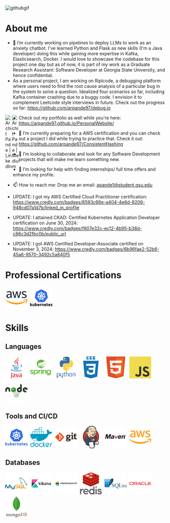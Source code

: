 ![githubgif](https://github.com/arpande97/arpande97/assets/62608663/096d2ca0-10d7-465c-8b21-4f751848a7c2)
# About me


- 🔭 I’m currently working on pipelines to deploy LLMs to work as an anxiety chatbot. I've learned Python and Flask as new skills (I'm a Java developer) doing this while gaining more expertise in Kafka, Elasticsearch, Docker. I would love to showcase the codebase for this project one day but as of now, it is part of my work as a Graduate Research Assistant: Software Developer at Georgia State University, and hence confidential.
- As a personal project, I am working on Riplcode, a debugging platform where users need to find the root cause analysis of a particular bug in the system to solve a question. Idealized four scenarios so far, including Kafka container crashing due to a buggy code. I envision it to complement Leetcode style interviews in future. Check out the progress so far: https://github.com/arpande97/debug.io


<a href="https://www.linkedin.com/in/architpande/"><img align="left" src="https://raw.githubusercontent.com/yushi1007/yushi1007/main/images/linkedin.svg" alt="Archit Pande | LinkedIn" width="21px"/></a>

<a href="https://architpande888.medium.com/"><img align="left" src="https://raw.githubusercontent.com/yushi1007/yushi1007/main/images/medium.svg" alt="Archit Pande | Medium" width="21px"/></a>

- Check out my portfolio as well while you're here: https://arpande97.github.io/PersonalWebsite/
- 🌱 I’m currently preparing for a AWS certification and you can check out a project I did while trying to practice that. Check it out: https://github.com/arpande97/ConsistentHashing
- 👯 I’m looking to collaborate and look for any Software Development projects that will make me learn something new.
- 🤔 I’m looking for help with finding internships/ full time offers and enhance my profile.
- 📫 How to reach me: Drop me an email: apande1@student.gsu.edu

- UPDATE: I got my AWS Certified Cloud Practitioner certification: https://www.credly.com/badges/8593c66e-a404-4e6d-9206-948cd07a1d7b/linked_in_profile
- UPDATE: I attained CKAD: Certified Kubernetes Application Developer certification on June 30, 2024: https://www.credly.com/badges/f807e32c-ec12-4b95-b38d-c86c3d2fbc0b/public_url
- UPDATE: I got AWS Certified Developer-Associate certified on November 3, 2024: https://www.credly.com/badges/6b96fae2-52b6-45a6-9570-3492c5a840f5







# Professional Certifications
<img src="https://github.com/devicons/devicon/blob/master/icons/amazonwebservices/amazonwebservices-original-wordmark.svg" title="AWS" alt="AWS" width="70" height="70"/>&nbsp;
<img src="https://github.com/devicons/devicon/blob/master/icons/kubernetes/kubernetes-original-wordmark.svg" title="AWS" alt="AWS" width="70" height="70"/>&nbsp;


# Skills

## Languages
<div>
  <img src="https://github.com/devicons/devicon/blob/master/icons/java/java-original-wordmark.svg" title="Java" alt="Java" width="70" height="70"/>&nbsp;
  <img src="https://github.com/devicons/devicon/blob/master/icons/spring/spring-original-wordmark.svg" title="Spring" alt="Spring" width="70" height="70"/>&nbsp;
  <img src="https://github.com/devicons/devicon/blob/master/icons/python/python-original-wordmark.svg" title="Python" alt="Python" width="70" height="70"/>&nbsp;
  <img src="https://github.com/devicons/devicon/blob/master/icons/css3/css3-plain-wordmark.svg"  title="CSS3" alt="CSS" width="70" height="70"/>&nbsp;
  <img src="https://github.com/devicons/devicon/blob/master/icons/html5/html5-original.svg" title="HTML5" alt="HTML" width="70" height="70"/>&nbsp;
  <img src="https://github.com/devicons/devicon/blob/master/icons/javascript/javascript-original.svg" title="JavaScript" alt="JavaScript" width="70" height="70"/>&nbsp;
  <img src="https://github.com/devicons/devicon/blob/master/icons/nodejs/nodejs-original-wordmark.svg" title="NodeJS" alt="NodeJS" width="70" height="70"/>&nbsp;


</div>

## Tools and CI/CD
<div>
  <img src="https://github.com/devicons/devicon/blob/master/icons/kubernetes/kubernetes-plain-wordmark.svg" title="kubernetes" alt="kubernetes" width="70" height="70"/>&nbsp;
  <img src="https://github.com/devicons/devicon/blob/master/icons/docker/docker-plain-wordmark.svg" title="docker" alt="docker" width="70" height="70"/>&nbsp;
  <img src="https://github.com/devicons/devicon/blob/master/icons/git/git-original-wordmark.svg" title="Git" alt="Git" width="70" height="70"/>&nbsp;
  <img src="https://github.com/devicons/devicon/blob/master/icons/jenkins/jenkins-original.svg" title="Jenkins" alt="Jenkins" width="70" height="70"/>&nbsp;
  <img src="https://github.com/devicons/devicon/blob/master/icons/maven/maven-original-wordmark.svg" title="Maven" alt="Maven" width="70" height="70"/>&nbsp;
  <img src="https://github.com/devicons/devicon/blob/master/icons/amazonwebservices/amazonwebservices-plain-wordmark.svg" title="AWS" alt="AWS" width="70" height="70"/>&nbsp;


</div>

## Databases
<div>
  
  <img src="https://github.com/devicons/devicon/blob/master/icons/mysql/mysql-original-wordmark.svg" title="MySQL" alt="MySQL" width="70" height="70"/>&nbsp;
  <img src="https://github.com/devicons/devicon/blob/master/icons/kibana/kibana-original-wordmark.svg" title="Kibana" alt="Kibana" width="70" height="70"/>&nbsp;
  <img src="https://github.com/devicons/devicon/blob/master/icons/elasticsearch/elasticsearch-original-wordmark.svg" title="Elasticsearch" alt="Elasticsearch" width="70" height="70"/>&nbsp;
  <img src="https://github.com/devicons/devicon/blob/master/icons/redis/redis-original-wordmark.svg" title="Redis" alt="Redis" width="70" height="70"/>&nbsp;
  <img src="https://github.com/devicons/devicon/blob/master/icons/sqlite/sqlite-original-wordmark.svg" title="SQLite" alt="SQLite" width="70" height="70"/>&nbsp;
    <img src="https://github.com/devicons/devicon/blob/master/icons/oracle/oracle-original.svg" title="Oracle" alt="Oracle" width="70" height="70"/>&nbsp;
  <img src="https://github.com/devicons/devicon/blob/master/icons/mongodb/mongodb-original-wordmark.svg" title="Mongo" alt="Mongo" width="70" height="70"/>&nbsp;

  
</div>
